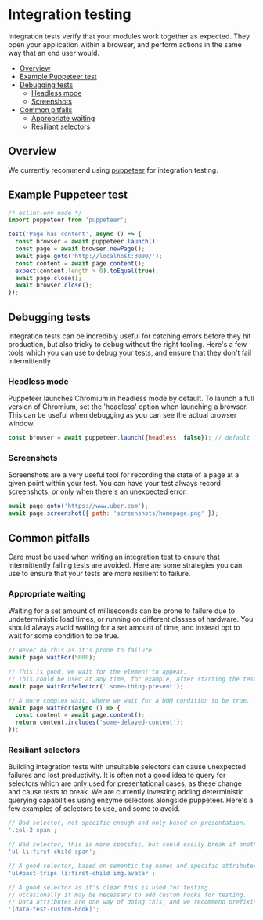 # Integration testing

Integration tests verify that your modules work together as expected. They open your application within a browser, and perform actions in the same way that an end user would.

* [Overview](#overview)
* [Example Puppeteer test](#example-puppeteer-test)
* [Debugging tests](#debugging-tests)
  * [Headless mode](#headless-mode)
  * [Screenshots](#screenshots)
* [Common pitfalls](#common-pitfalls)
  * [Appropriate waiting](#appropriate-waiting)
  * [Resiliant selectors](#resiliant-selectors)

## Overview

We currently recommend using [puppeteer](https://github.com/GoogleChrome/puppeteer) for integration testing.

## Example Puppeteer test

```js
/* eslint-env node */
import puppeteer from 'puppeteer';

test('Page has content', async () => {
  const browser = await puppeteer.launch();
  const page = await browser.newPage();
  await page.goto('http://localhost:3000/');
  const content = await page.content();
  expect(content.length > 0).toEqual(true);
  await page.close();
  await browser.close();
});
```

## Debugging tests

Integration tests can be incredibly useful for catching errors before they hit production, but also tricky to debug without the right tooling. Here's a few tools which you can use to debug your tests, and ensure that they don't fail intermittently.

### Headless mode

Puppeteer launches Chromium in headless mode by default. To launch a full version of Chromium, set the 'headless' option when launching a browser. This can be useful when debugging as you can see the actual browser window.

```js
const browser = await puppeteer.launch({headless: false}); // default is true
```

### Screenshots

Screenshots are a very useful tool for recording the state of a page at a given point within your test. You can have your test always record screenshots, or only when there's an unexpected error.

```js
await page.goto('https://www.uber.com');
await page.screenshot({ path: 'screenshots/homepage.png' });
```

## Common pitfalls

Care must be used when writing an integration test to ensure that intermittently failing tests are avoided. Here are some strategies you can use to ensure that your tests are more resilient to failure.

### Appropriate waiting

Waiting for a set amount of milliseconds can be prone to failure due to undeterministic load times, or running on different classes of hardware. You should always avoid waiting for a set amount of time, and instead opt to wait for some condition to be true.

```js
// Never do this as it's prone to failure.
await page.waitFor(5000);

// This is good, we wait for the element to appear.
// This could be used at any time, for example, after starting the test or clicking on a link.
await page.waitForSelector('.some-thing-present');

// A more complex wait, where we wait for a DOM condition to be true.
await page.waitFor(async () => {
  const content = await page.content();
  return content.includes('some-delayed-content');
});
```

### Resiliant selectors

Building integration tests with unsuitable selectors can cause unexpected failures and lost productivity. It is often not a good idea to query for selectors which are only used for presentational cases, as these change and cause tests to break. We are currently investing adding deterministic querying capabilities using enzyme selectors alongside puppeteer. Here's a few examples of selectors to use, and some to avoid.

```js
// Bad selector, not specific enough and only based on presentation.
'.col-2 span';

// Bad selector, this is more specific, but could easily break if another list was added to the page.
'ul li:first-child span';

// A good selector, based on semantic tag names and specific attributes.
'ul#past-trips li:first-child img.avatar';

// A good selector as it's clear this is used for testing.
// Occasionally it may be necessary to add custom hooks for testing.
// Data attributes are one way of doing this, and we recommend prefixing with `data-test-`
'[data-test-custom-hook]';
```
